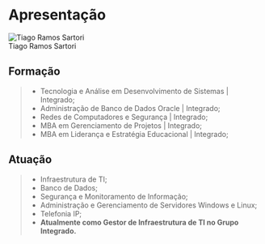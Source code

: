 # Apresentação

![Tiago Ramos Sartori](https://media.licdn.com/dms/image/C4D03AQEOfDzQcur1dg/profile-displayphoto-shrink_200_200/0/1626275821632?e=1712793600&v=beta&t=YXFMG1D-r-w-UG17lhNPPznTfzPzvUVQMTAXhoFNZYE)  
Tiago Ramos Sartori

## Formação

> * Tecnologia e Análise em Desenvolvimento de Sistemas | Integrado;  
> * Administração de Banco de Dados Oracle | Integrado;  
> * Redes de Computadores e Segurança | Integrado;  
> * MBA em Gerenciamento de Projetos | Integrado;  
> * MBA em Liderança e Estratégia Educacional | Integrado;  

## Atuação

> * Infraestrutura de TI;  
> * Banco de Dados;  
> * Segurança e Monitoramento de Informação;  
> * Administração e Gerenciamento de Servidores Windows e Linux;  
> * Telefonia IP;  
> * **Atualmente como Gestor de Infraestrutura de TI no Grupo Integrado.**  
